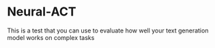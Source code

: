 # Neural-ACT
This is a test that you can use to evaluate how well your text generation model works on complex tasks

